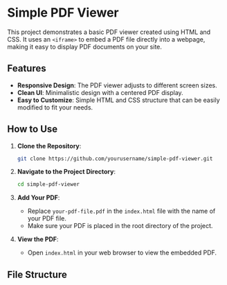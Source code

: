 # Simple PDF Viewer

This project demonstrates a basic PDF viewer created using HTML and CSS. It uses an `<iframe>` to embed a PDF file directly into a webpage, making it easy to display PDF documents on your site.

## Features

- **Responsive Design**: The PDF viewer adjusts to different screen sizes.
- **Clean UI**: Minimalistic design with a centered PDF display.
- **Easy to Customize**: Simple HTML and CSS structure that can be easily modified to fit your needs.

## How to Use

1. **Clone the Repository**:
    ```bash
    git clone https://github.com/yourusername/simple-pdf-viewer.git
    ```
   
2. **Navigate to the Project Directory**:
    ```bash
    cd simple-pdf-viewer
    ```

3. **Add Your PDF**:
    - Replace `your-pdf-file.pdf` in the `index.html` file with the name of your PDF file.
    - Make sure your PDF is placed in the root directory of the project.

4. **View the PDF**:
    - Open `index.html` in your web browser to view the embedded PDF.

## File Structure

